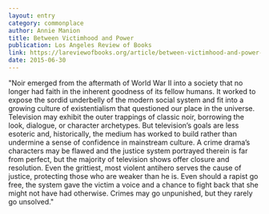 ```yaml
---
layout: entry
category: commonplace
author: Annie Manion
title: Between Victimhood and Power
publication: Los Angeles Review of Books
link: https://lareviewofbooks.org/article/between-victimhood-and-power-watching-the-female-detectives-of-televisions-crime-dramas/
date: 2015-06-30
---
```


"Noir emerged from the aftermath of World War II into a society that no longer had faith in the inherent goodness of its fellow humans. It worked to expose the sordid underbelly of the modern social system and fit into a growing culture of existentialism that questioned our place in the universe. Television may exhibit the outer trappings of classic noir, borrowing the look, dialogue, or character archetypes. But television’s goals are less esoteric and, historically, the medium has worked to build rather than undermine a sense of confidence in mainstream culture. A crime drama’s characters may be flawed and the justice system portrayed therein is far from perfect, but the majority of television shows offer closure and resolution. Even the grittiest, most violent antihero serves the cause of justice, protecting those who are weaker than he is. Even should a rapist go free, the system gave the victim a voice and a chance to fight back that she might not have had otherwise. Crimes may go unpunished, but they rarely go unsolved."
